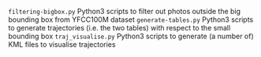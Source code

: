 ```filtering-bigbox.py```  Python3 scripts to filter out photos outside the big bounding box from YFCC100M dataset
```generate-tables.py```  Python3 scripts to generate trajectories (i.e. the two tables) with respect to the small bounding box
```traj_visualise.py```   Python3 scripts to generate (a number of) KML files to visualise trajectories
